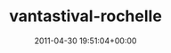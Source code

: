 ---
title:		"vantastival-rochelle"
mediatype:		"upload"
description:		"TBC"
date:		"2011-04-30 19:51:04+00:00"
album:		"people"
filename:		"vantastival-rochelle.md"
series:		""
cl_public_id:		"people/vantastival-rochelle"
cl_version:		1497005586
format:		"tiff"
bytes:		5121140
width:		2560
height:		1440
exposure_mode:		"Manual"
program:		"Manual"
aperture:		"4.8"
focal_length:		"62.0 mm"
iso:		"200"
shutter_speed:		"1/200"
metering:		"Multi-segment"
flash:		"Off, Did not fire"
white_balance:		"Custom"
colour_temp:		"4750"
has_crop:		"false"
orientation:		"Horizontal (normal)"
camera_model:		"NIKON D7000"
lens_info:		"18-200mm f/3.5-5.6"
artist:		"No artist info"
x_resolution:		"300"
y_resolution:		"300"
---
